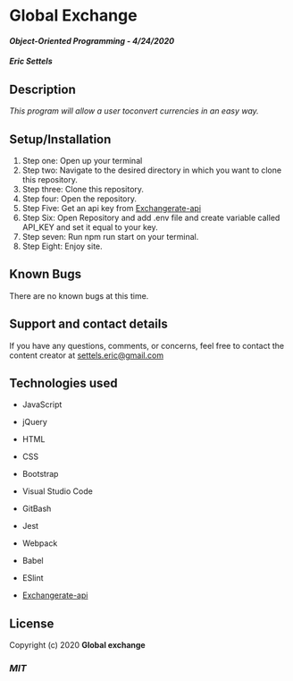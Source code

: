 # Global Exchange

#### _Object-Oriented Programming_ - _4/24/2020_

#### _Eric Settels_

## **Description**

_This program will allow a user toconvert currencies in an easy way._

## **Setup/Installation**

1. Step one: Open up your terminal
2. Step two: Navigate to the desired directory in which you want to clone this repository.
3. Step three: Clone this repository.
4. Step four: Open the repository.
5. Step Five: Get an api key from  [Exchangerate-api](https://www.exchangerate-api.com/)
6. Step Six: Open Repository and add .env file and create variable called API_KEY and set it equal to your key. 
7. Step seven: Run npm run start on your terminal. 
8. Step Eight: Enjoy site. 


## **Known Bugs**

There are no known bugs at this time.

## **Support and contact details**

If you have any questions, comments, or concerns, feel free to contact the content creator at settels.eric@gmail.com 


## **Technologies used**

* JavaScript

* jQuery

* HTML

* CSS

* Bootstrap

* Visual Studio Code

* GitBash

* Jest

* Webpack

* Babel

* ESlint

*  [Exchangerate-api](https://www.exchangerate-api.com/)

## **License**

Copyright (c) 2020 **Global exchange**

### **_MIT_**